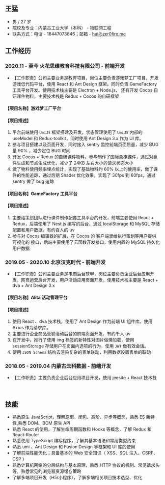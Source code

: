 ## 王猛

- 男 / 27 岁
- 院校及专业：内蒙古工业大学（本科） - 物联网工程
- 联系方式：电话 - 18447073846；邮箱 - hai@zer0fire.me

## **工作经历**

### **2020.11 - 至今 火花思维教育科技有限公司 - 前端开发** <br/>

- 【工作职责】公司主要业务是教育项目，岗位主要负责游戏梦工厂项目，开发游戏低代码平台，使用 React 和 Ant Design 框架。同时负责 GameFactory 工具平台开发。使用技术栈主要是 Electron + Node.js， 还有开发 Cocos 自研课件物料，主要技术栈是 Redux + Cocos 的自研框架 <br/>

#### 【项⽬名称】**游戏梦工厂平台** <br/>

#### 【项⽬描述】<br/>

1. 平台前端使用 `UmiJS` 框架搭建及开发，状态管理使用了 `UmiJS` 内部的 useModel 和 Redux-toolkit，同时使用 Ant Design 3.x 作为 UI 库。
2. 参与项目搭建以及页面开发，同时接入 sentry 监控前端页面质量，减少 BUG 量 90% ，减少定位 BUG 时间
3. 开发 Cocos + Redux 的自研课件物料，参与制作了国际象棋课件，通过对组件生成和节点生成优化，减少了 24KB 左右大小的请求状态大小
4. 做了物料使用频率埋点统计，实现了基础物料约 60% 以上的使用率，做了课件的性能追踪，通过后期 Shader 优化效果，实现了 30fps 到 60fps，通过 sentry 做了 bug 追踪

#### 【项⽬名称】**GameFactory ⼯具平台** <br/>

#### 【项⽬描述】<br/>

1. 主要给策划团队进⾏课件制作配套⼯具平台的开发，前端主要使用 React + Redux，后端使用了 Nest.js 编写的后台，通过 localStorage 和 MySQL 存储配置和用户数据。有约百人的 uv
2. 参与对 Cocos 编辑器的扩展，在 Cocos 的 客户端⾥给执⾏策划等⽤户提供可视化的 接⼝，后端主要使用了云函数开发接口，使用内置的 MySQL 持久化用户数据

### **2019.05 - 2020.10 北京汉克时代 - 前端开发** <br/>

- 【工作职责】公司主要业务是电商后台软甲，岗位主要负责企业后台应用开发，网页运营后台开发，用户活动应用页面开发。使用技术栈主要是 React + dva + Ant Design 3.x <br/>

#### 【项目名称】**Alita 活动管理平台** <br/>

#### 【项目描述】<br/>

1. 使用 React 、dva 技术栈，使用了 Ant Design 作为前端 UI 组件库。使用 Axios 作为请求库。
2. 主要进行企业商品营销活动后台的前端页面开发，有约千人 uv
3. 在开发中，推行了使用 img 标签的新特性对图片做懒加载，使用 sessionStorage 存储用户在页面内选项的行为，使用 `JWT` 做有效会话。
4. 使用 `JSON Schema` 结构去渲染复杂的表单联动，利用数据设置表单的联动

### **2018.05 - 2019.04 内蒙古云科数据 - 前端开发** <br/>

- 【工作职责】主要负责企业后台应用项目开发，使用 jeesite + React 技术栈

<br>

## **技能**

- 熟悉原生 JavaScript，理解原型、闭包、高阶、异步等概念，熟悉 ES 新特性,熟悉 DOM、BOM 原生 API
- 熟悉 React 的使用，了解生命周期函数和 Hooks 等概念，了解 Redux 和 React-Router
- 熟悉使用 TypeScript 编写程序，了解其基本语法和常用类型约束
- 熟悉 umi 、Ant Design 和 Fusion Design 等框架和 UI 库的使用
- 了解前端性能优化；具备基本的 Web 安全知识（ XSS、SQL 注入、CSRF、CSP ）
- 熟悉计算机网络的分层结构与基本原理，熟悉 HTTP 协议的机制、常见请求头等，熟悉常见的浏览器资源缓存策略
- 了解多端项目开发（H5/小程序），了解多端相关项目技术选型、优化

